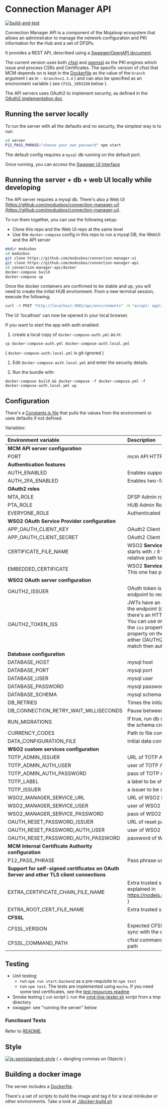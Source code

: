 # Connection Manager API

[![build-and-test](https://github.com/modusbox/connection-manager-api/actions/workflows/build-and-test.yaml/badge.svg)](https://github.com/modusbox/connection-manager-api/actions/workflows/build-and-test.yaml)

Connection Manager API is a component of the Mojaloop ecosystem that allows an administrator to manage the network configuration and PKI information for the Hub and a set of DFSPs.

It provides a REST API, described using a [Swagger/OpenAPI document](./src/api/swagger.yaml).

The current version uses both [cfssl](https://github.com/modusintegration/cfssl) and [openssl](https://www.openssl.org/) as the PKI engines which issue and process CSRs and Certificates. The specific version of cfssl that MCM depends on is kept in the [Dockerfile](./Dockerfile) as the value of the `branch` argument ( as in `--branch=v1.3.4` ) and can also be specified as an environment variable ( see `CFSSL_VERSION` below ).

The API servers uses OAuth2 to implement security, as defined in the [OAuth2 implementation doc](./oauth2.md)

## Running the server locally

To run the server with all the defaults and no security, the simplest way is to run:

```bash
cd server
P12_PASS_PHRASE="choose your own password" npm start
```

The default config requires a `mysql` db running on the default port.

Once running, you can access the [Swagger UI interface](http://localhost:3001/docs)

## Running the server + db + web UI locally while developing

The API server requires a mysql db. There's also a Web UI [https://github.com/modusbox/connection-manager-ui](https://github.com/modusbox/connection-manager-ui).

To run them together, you can use the following setup:

- Clone this repo and the Web UI repo at the same level
- Use the `docker-compose` config in this repo to run a mysql DB, the WebUI and the API server

```bash
mkdir modusbox
cd modusbox
git clone https://github.com/modusbox/connection-manager-ui
git clone https://github.com/modusbox/connection-manager-api
cd connection-manager-api/docker
docker-compose build
docker-compose up
```

Once the docker containers are confirmed to be stable and up, you will need to create the initial HUB environment. From a new terminal
 session, execute the following;

 ```bash
curl -X POST "http://localhost:3001/api/environments" -H "accept: application/json" -H "Content-Type: application/json" -d "{ \"name\": \"DEV\", \"defaultDN\": { \"CN\": \"tes1.centralhub.modusbox.live\", \"O\": \"Modusbox\", \"OU\": \"MCM\" }}"
 ```

The UI 'localhost' can now be opened in your local browser.

If you want to start the app with auth enabled:

1) create a local copy of `docker-compose-auth.yml` as in:

`cp docker-compose-auth.yml docker-compose-auth.local.yml`

( `docker-compose-auth.local.yml` is git-ignored )

1) Edit `docker-compose-auth.local.yml` and enter the security details.

1) Run the bundle with:

`docker-compose build && docker-compose -f docker-compose.yml -f docker-compose-auth.local.yml up`


## Configuration

There's a [Constants.js file](./server/src/constants/Constants.js) that pulls the values from the environment or uses defaults if not defined.

Variables:

|Environment variable|Description|Default Value
:---|:---|:---
| **MCM API server configuration**
|PORT|mcm API HTTP port|3001
| **Authentication features**
|AUTH_ENABLED|Enables support for OAuth2. 'TRUE' to enable| (disabled)
|AUTH_2FA_ENABLED|Enables two-factor authentication 'TRUE' to enable| (disabled)
| **OAuth2 roles**
|MTA_ROLE|DFSP Admin role|'Application/MTA'
|PTA_ROLE|HUB Admin Role|'Application/PTA'
|EVERYONE_ROLE|Authenticated users role|'Internal/everyone'
| **WSO2 OAuth Service Provider configuration**
|APP_OAUTH_CLIENT_KEY|OAuth2 Client Key. Configured in WSO2 IM Service Provider|
|APP_OAUTH_CLIENT_SECRET|OAuth2 Client Secret. Configured in WSO2 IM Service Provider|
|CERTIFICATE_FILE_NAME|WSO2 **Service Provider** Public Certificate filename. If the value starts with `/` it will be read as an absolute path, otherwise as a relative path to the app dir|'resources/wso2carbon-publickey.cert'
|EMBEDDED_CERTIFICATE|WSO2 **Service Provider** Public Certificate PEM-encoded string. This one has priority over the previous var|
| **WSO2 OAuth server configuration**
|OAUTH2_ISSUER|OAuth token issuer endpoint. This service will connect to this endpoint to request the JWTs |https://WSO2_IM_SERVER:9443/oauth2/token
|OAUTH2_TOKEN_ISS|JWTs have an `iss` property. This property is usually the same as the endpoint (`OAUTH2_ISSUER`), but it may differ for example if there's an HTTP gateway with a different endpoint in between. You can use `OAUTH2_TOKEN_ISS` to specify the expected value of the `iss` property. This service validates that the value of the `iss` property on the JWT it receives on the API calls either is equal to either OAUTH2_ISSUER or OAUTH2_TOKEN_ISS; if there's no match then authentication will fail with a 401.|
| **Database configuration**
|DATABASE_HOST|mysql host|localhost
|DATABASE_PORT|mysql port|3306
|DATABASE_USER|mysql user|mcm
|DATABASE_PASSWORD|mysql password|mcm
|DATABASE_SCHEMA|mysql schema|mcm
|DB_RETRIES|Times the initial connection to the DB will be retried|10,
|DB_CONNECTION_RETRY_WAIT_MILLISECONDS|Pause between retries|5000,
|RUN_MIGRATIONS|If true, run db schema migration at startup. Can always be true as the schema creation is idempotent|true,
|CURRENCY_CODES|Path to file containing all the supported currency codes|'./data/currencyCodes.json',
|DATA_CONFIGURATION_FILE|Initial data configuration path. See specific doc|'./data/sampleConfiguration.json'
| **WSO2 custom services configuration**
|TOTP_ADMIN_ISSUER|URL of TOTP Admin (WSO2)|
|TOTP_ADMIN_AUTH_USER|user of TOTP Admin|
|TOTP_ADMIN_AUTH_PASSWORD|pass of TOTP Admin|
|TOTP_LABEL|a label to be shown with 2FA|
|TOTP_ISSUER|a issuer to be shown with 2FA|MCM
|WSO2_MANAGER_SERVICE_URL|URL of WSO2 Manager Service|
|WSO2_MANAGER_SERVICE_USER|user of WSO2 Manager Service|
|WSO2_MANAGER_SERVICE_PASSWORD|pass of WSO2 Manager Service|
|OAUTH_RESET_PASSWORD_ISSUER|URL of reset password issuer (WSO2)|
|OAUTH_RESET_PASSWORD_AUTH_USER|user of WSO2 reset password service (WSO2)|
|OAUTH_RESET_PASSWORD_AUTH_PASSWORD|password of WSO2 reset password service (WSO2)|
| **MCM Internal Certificate Authority configuration**
|P12_PASS_PHRASE|Pass phrase used to save the internal CA Key in the DB.|
| **Support for self-signed certificates on OAuth Server and other TLS client connections**
|EXTRA_CERTIFICATE_CHAIN_FILE_NAME|Extra trusted server certificate chain file name ( PEM-encoded, as explained in https://nodejs.org/api/tls.html#tls_tls_createsecurecontext_options )|
|EXTRA_ROOT_CERT_FILE_NAME|Extra trusted server root certificate file name|
| **CFSSL**
|CFSSL_VERSION|Expected CFSSL version to use. Should be updated to keep in sync with the cfssl development|1.3.4
|CFSSL_COMMAND_PATH|cfssl command; it should be just cfssl if it's in the PATH or the full path|cfssl

## Testing

- Unit testing:
  - run `npm run start:backend` as a pre-requisite to `npm test`
  - run `npm test`. The tests are implemented using `mocha`. If you need some test certificates, see the [test resources readme](./server/test/resources/README.md)
- Smoke testing ( `zsh` script ): run the [cmd-line-tester.sh](./scripts/cmd-line-tester.sh) script from a tmp directory
- swagger: see "running the server" below

### Functioanl Tests

Refer to [README](./functional-tests/README.md).

## Style

[![js-semistandard-style](https://cdn.rawgit.com/flet/semistandard/master/badge.svg)](https://github.com/Flet/semistandard)
 ( + dangling commas on Objects )

## Building a docker image

The server includes a [Dockerfile](./server/Dockerfile).

There's a set of scripts to build the image and tag it for a local minikube or other environments. Take a look at [./docker-build.sh](./docker-build.sh)
